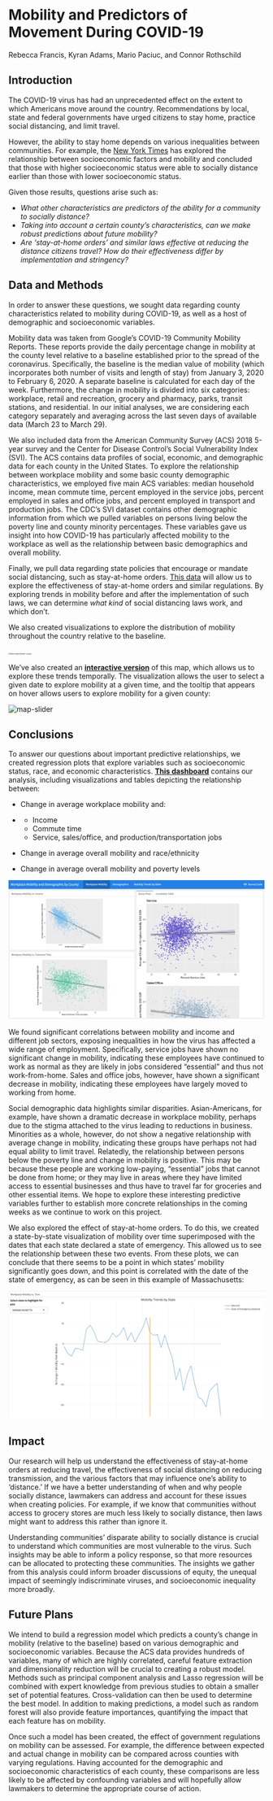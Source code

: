# Mobility and Predictors of Movement During COVID-19 

Rebecca Francis, Kyran Adams, Mario Paciuc, and Connor Rothschild

## Introduction

The COVID-19 virus has had an unprecedented effect on the extent to which Americans move around the country. Recommendations by local, state and federal governments have urged citizens to stay home, practice social distancing, and limit travel.

However, the ability to stay home depends on various inequalities between communities. For example, the [New York Times](https://www.nytimes.com/2020/04/05/opinion/coronavirus-social-distancing.html) has explored the relationship between socioeconomic factors and mobility and concluded that those with higher socioeconomic status were able to socially distance earlier than those with lower socioeconomic status.

Given those results, questions arise such as:

- *What other characteristics are predictors of the ability for a community to socially distance?* 
- *Taking into account a certain county’s characteristics, can we make robust predictions about future mobility?*
- *Are ‘stay-at-home orders’ and similar laws effective at reducing the distance citizens travel? How do their effectiveness differ by implementation and stringency?*

## Data and Methods

In order to answer these questions, we sought data regarding county characteristics related to mobility during COVID-19, as well as a host of demographic and socioeconomic variables.

  Mobility data was taken from Google’s COVID-19 Community Mobility Reports. These reports provide the daily percentage change in mobility at the county level relative to a baseline established prior to the spread of the coronavirus. Specifically, the baseline is the median value of mobility (which incorporates both number of visits and length of stay) from January 3, 2020 to February 6, 2020. A separate baseline is calculated for each day of the week. Furthermore, the change in mobility is divided into six categories: workplace, retail and recreation, grocery and pharmacy, parks, transit stations, and residential. In our initial analyses, we are considering each category separately and averaging across the last seven days of available data (March 23 to March 29).

We also included data from the American Community Survey (ACS) 2018 5-year survey and the Center for Disease Control’s Social Vulnerability Index (SVI). The ACS contains data profiles of social, economic, and demographic data for each county in the United States. To explore the relationship between workplace mobility and some basic county demographic characteristics, we employed five main ACS variables: median household income, mean commute time, percent employed in the service jobs, percent employed in sales and office jobs, and percent employed in transport and production jobs. The CDC’s SVI dataset contains other demographic information from which we pulled variables on persons living below the poverty line and county minority percentages. These variables gave us insight into how COVID-19 has particularly affected mobility to the workplace as well as the relationship between basic demographics and overall mobility. 

Finally, we pull data regarding state policies that encourage or mandate social distancing, such as stay-at-home orders. [This data](https://docs.google.com/spreadsheets/d/1zu9qEWI8PsOI_i8nI_S29HDGHlIp2lfVMsGxpQ5tvAQ/edit) will allow us to explore the effectiveness of stay-at-home orders and similar regulations. By exploring trends in mobility before and after the implementation of such laws, we can determine *what kind* of social distancing laws work, and which don’t.

We also created visualizations to explore the distribution of mobility throughout the country relative to the baseline.

<img src="./README-files/final-states.jpg" alt="final-states" style="zoom:24%;" /><img src="./README-files/final-county.jpg" alt="final-county" style="zoom:24%;" />

We’ve also created an [**interactive version**](https://connorrothschild.github.io/covid-mobility/viz/) of this map, which allows us to explore these trends temporally. The visualization allows the user to select a given date to explore mobility at a given time, and the tooltip that appears on hover allows users to explore mobility for a given county:

![map-slider](./README-files/map-slider.gif)



## Conclusions

To answer our questions about important predictive relationships, we created regression plots that explore variables such as socioeconomic status, race, and economic characteristics. [**This dashboard**](https://connorrothschild.github.io/covid-mobility/viz/CHRP_mobility) contains our analysis, including visualizations and tables depicting the relationship between: 

- Change in average workplace mobility and:

- - Income
  - Commute time
  - Service, sales/office, and production/transportation jobs

- Change in average overall mobility and race/ethnicity 

- Change in average overall mobility and poverty levels 

![dashboard](./README-files/dashboard.jpg)

We found significant correlations between mobility and income and different job sectors, exposing inequalities in how the virus has affected a wide range of employment. Specifically, service jobs have shown no significant change in mobility, indicating these employees have continued to work as normal as they are likely in jobs considered “essential” and thus not work-from-home. Sales and office jobs, however, have shown a significant decrease in mobility, indicating these employees have largely moved to working from home. 

 Social demographic data highlights similar disparities. Asian-Americans, for example, have shown a dramatic decrease in workplace mobility, perhaps due to the stigma attached to the virus leading to reductions in business. Minorities as a whole, however, do not show a negative relationship with average change in mobility, indicating these groups have perhaps not had equal ability to limit travel. Relatedly, the relationship between persons below the poverty line and change in mobility is positive. This may be because these people are working low-paying, “essential” jobs that cannot be done from home; or they may live in areas where they have limited access to essential businesses and thus have to travel far for groceries and other essential items. We hope to explore these interesting predictive variables further to establish more concrete relationships in the coming weeks as we continue to work on this project.

We also explored the effect of stay-at-home orders. To do this, we created a state-by-state visualization of mobility over time superimposed with the dates that each state declared a state of emergency. This allowed us to see the relationship between these two events. From these plots, we can conclude that there seems to be a point in which states’ mobility significantly goes down, and this point is correlated with the date of the state of emergency, as can be seen in this example of Massachusetts:

![texas-example](./README-files/massachusets-example.jpg)

## Impact

Our research will help us understand the effectiveness of stay-at-home orders at reducing travel, the effectiveness of social distancing on reducing transmission, and the various factors that may influence one’s ability to ‘distance.’ If we have a better understanding of when and why people socially distance, lawmakers can address and account for these issues when creating policies. For example, if we know that communities without access to grocery stores are much less likely to socially distance, then laws might want to address this rather than ignore it.

Understanding communities’ disparate ability to socially distance is crucial to understand which communities are most vulnerable to the virus. Such insights may be able to inform a policy response, so that more resources can be allocated to protecting these communities. The insights we gather from this analysis could inform broader discussions of equity, the unequal impact of seemingly indiscriminate viruses, and socioeconomic inequality more broadly. 

## Future Plans

We intend to build a regression model which predicts a county’s change in mobility (relative to the baseline) based on various demographic and socioeconomic variables. Because the ACS data provides hundreds of variables, many of which are highly correlated, careful feature extraction and dimensionality reduction will be crucial to creating a robust model. Methods such as principal component analysis and Lasso regression will be combined with expert knowledge from previous studies to obtain a smaller set of potential features. Cross-validation can then be used to determine the best model. In addition to making predictions, a model such as random forest will also provide feature importances, quantifying the impact that each feature has on mobility. 

Once such a model has been created, the effect of government regulations on mobility can be assessed. For example, the difference between expected and actual change in mobility can be compared across counties with varying regulations. Having accounted for the demographic and socioeconomic characteristics of each county, these comparisons are less likely to be affected by confounding variables and will hopefully allow lawmakers to determine the appropriate course of action. 
